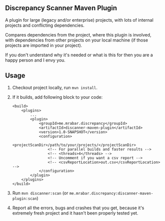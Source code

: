 Discrepancy Scanner Maven Plugin
---

A plugin for large (legacy and/or enterprise) projects, with lots of internal projects and 
conflicting dependencies.

Compares dependencies from the project, where this plugin is involved, with 
dependencies from other projects on your local machine (if those projects are imported
in your project).

If you don't understand why it's needed or what is this for then you are a happy person 
and I envy you.

Usage
---

1. Checkout project locally, run `mvn install`. 
2. If it builds, add following block to your code: 

    ```
    <build>
        <plugins>
            ...
            <plugin>
                <groupId>me.mrabar.discrepancy</groupId>
                <artifactId>discanner-maven-plugin</artifactId>
                <version>1.0-SNAPSHOT</version>
                <configuration>
                    <projectScanDir>/path/to/your/projects/</projectScanDir>
                    <!-- For parallel builds and faster results -->
                    <!-- <threads>4</threads> --> 
                    <!-- Uncomment if you want a csv report -->
                    <!-- <csvReportLocation>out.csv</csvReportLocation> -->
                </configuration>
            </plugin>
        </plugins>
    </build>
    ```
   
3. Run `mvn discanner:scan` (or `me.mrabar.discrepancy:discanner-maven-plugin:scan`)
4. Report all the errors, bugs and crashes that you get, because it's extremely fresh project and it hasn't been 
   properly tested yet.

